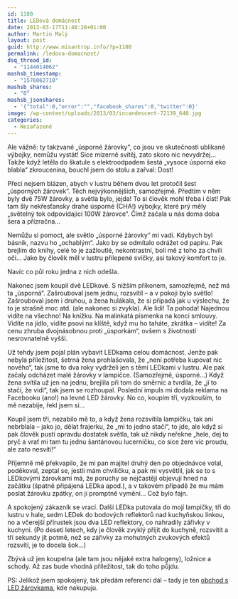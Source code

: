 ```yaml
---
id: 1180
title: LEDová domácnost
date: 2013-03-17T11:48:28+01:00
author: Martin Malý
layout: post
guid: http://www.misantrop.info/?p=1180
permalink: /ledova-domacnost/
dsq_thread_id:
  - "1144014062"
mashsb_timestamp:
  - "1576062710"
mashsb_shares:
  - "0"
mashsb_jsonshares:
  - '{"total":0,"error":"","facebook_shares":0,"twitter":0}'
image: /wp-content/uploads/2013/03/incandescent-72139_640.jpg
categories:
  - Nezařazené
---
```

Ale vážně: ty takzvané &#8222;úsporné žárovky&#8220;, co jsou ve skutečnosti ublikané výbojky, nemůžu vystát! Sice mizerně svítěj, zato skoro nic nevydržej&#8230; Takže když letěla do škatule s elektroodpadem šestá &#8222;vysoce úsporná eko blabla&#8220; zkroucenina, bouchl jsem do stolu a zařval: Dost!

<!--more-->

Přeci nejsem blázen, abych v lustru během dvou let protočil šest &#8222;úsporných žárovek&#8220;. Těch nejvýkonnějších, samozřejmě. Předtím v něm byly dvě 75W žárovky, a světla bylo, jejda! To si člověk mohl třeba i číst! Pak tam šly nekřesťansky drahé úsporné (CHA!) výbojky, které prý měly &#8222;světelný tok odpovídající 100W žárovce&#8220;. Čímž začala u nás doma doba šera a přízračna&#8230;

Nemůžu si pomoct, ale světlo &#8222;úsporné žárovky&#8220; mi vadí. Kdybych byl básník, nazvu ho &#8222;ochablým&#8220;. Jako by se odmítalo odrážet od papíru. Pak brejlím do knihy, celé to je zažloutlé, nekontrastní, bolí mě z toho za chvíli oči&#8230; Jako by člověk měl v lustru přilepené svíčky, asi takový komfort to je.

Navíc co půl roku jedna z nich odešla.

Nakonec jsem koupil dvě LEDkové. S nižším příkonem, samozřejmě, než má ta &#8222;úsporná&#8220;. Zašrouboval jsem jednu, rozsvítil &#8211; a v pokoji bylo světlo! Zašrouboval jsem i druhou, a žena hulákala, že si připadá jak u výslechu, že to je strašně moc atd. (ale nakonec si zvykla). Ale lidi! Ta pohoda! Najednou vidíte na všechno! Na knížku. Na malinkatá písmenka na konci smlouvy. Vidíte na jídlo, vidíte psovi na klíště, když mu ho taháte, zkrátka &#8211; vidíte! Za cenu zhruba dvojnásobnou proti &#8222;úsporkám&#8220;, ovšem s životností nesrovnatelně vyšší.

Už tehdy jsem pojal plán vybavit LEDkama celou domácnost. Jenže pak nebyla příležitost, šetrná žena prohlašovala, že &#8222;není potřeba kupovat nic nového&#8220;, tak jsme to dva roky vydrželi jen s těmi LEDkami v lustru. Ale pak začaly odcházet malé žárovky v lampičce. (Samozřejmě, úsporné&#8230;) Když žena svítila už jen na jednu, brejlila při tom do směrnic a tvrdila, že &#8222;jí to stačí, že vidí&#8220;, tak jsem se rozhoupal. Poslední impuls mi dodala reklama na Facebooku (ano!) na levné LED žárovky. No co, koupím tři, vyzkouším, to mě nezabije, řekl jsem si&#8230;

Koupil jsem tři, nezabilo mě to, a když žena rozsvítila lampičku, tak ani nebrblala &#8211; jako jo, dělat frajerku, že &#8222;mi to jedno stačí&#8220;, to jde, ale když si pak člověk pustí opravdu dostatek světla, tak už nikdy neřekne &#8222;hele, dej to pryč a vrať mi tam tu jednu šantánovou lucerničku, co sice žere víc proudu, ale zato nesvítí!&#8220;

Příjemně mě překvapilo, že mi pan majitel druhý den po objednávce volal, poděkoval, zeptal se, jestli mám chviličku, a pak mi vysvětlil, jak se to s LEDkovými žárovkami má, že poruchy se nejčastěji objevují hned na začátku (špatně připájená LEDka apod.), a v takovém případě že mu mám poslat žárovku zpátky, on ji promptně vymění&#8230; Což bylo fajn.

A spokojený zákazník se vrací. Další LEDka putovala do mojí lampičky, tři do lustru v hale, sedm LEDek do bodových reflektorů nad kuchyňskou linkou, no a včerejší přírustek jsou dva LED reflektory, co nahradily zářivky v kuchyni. (Po deseti letech, kdy je člověk zvyklý přijít do kuchyně, rozsvítit a tři sekundy jít potmě, než se zářivky za mohutných zvukových efektů rozsvítí, je to docela šok&#8230;)

Zbývá už jen koupelna (ale tam jsou nějaké extra halogeny), ložnice a schody. Až zas bude vhodná příležitost, tak do toho půjdu.

PS: Jelikož jsem spokojený, tak předám referenci dál &#8211; tady je ten [obchod s LED žárovkama](http://www.led-zarovky-cz.cz/), kde nakupuju.